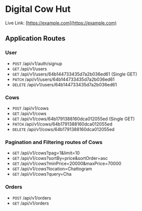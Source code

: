 # Digital Cow Hut

Live Link: [https://example.com](https://example.com)

## Application Routes

### User

- `POST` /api/v1/auth/signup
- `GET` /api/v1/users
- `GET` /api/v1/users/64b144733435d7a2b036ed61 (Single GET)
- `PATCH` /api/v1/users/64b144733435d7a2b036ed61
- `DELETE` /api/v1/users/64b144733435d7a2b036ed61

### Cows

- `POST` /api/v1/cows
- `GET` /api/v1/cows
- `GET` /api/v1/cows/64b1791388160dca012055ed (Single GET)
- `PATCH` /api/v1/cows/64b1791388160dca012055ed
- `DELETE` /api/v1/cows/64b1791388160dca012055ed

### Pagination and Filtering routes of Cows

- `GET` /api/v1/cows?pag=1&limit=10
- `GET` /api/v1/cows?sortBy=price&sortOrder=asc
- `GET` /api/v1/cows?minPrice=20000&maxPrice=70000
- `GET` /api/v1/cows?location=Chattogram
- `GET` /api/v1/cows?query=Cha

### Orders

- `POST` /api/v1/orders
- `GET` /api/v1/orders
